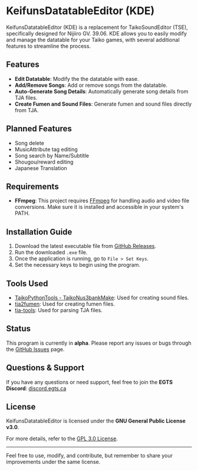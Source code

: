 # KeifunsDatatableEditor (KDE)

KeifunsDatatableEditor (KDE) is a replacement for TaikoSoundEditor (TSE), specifically designed for Nijiiro GV. 39.06. KDE allows you to easily modify and manage the datatable for your Taiko games, with several additional features to streamline the process.

## Features
- **Edit Datatable**: Modify the the datatable with ease.
- **Add/Remove Songs**: Add or remove songs from the datatable.
- **Auto-Generate Song Details**: Automatically generate song details from TJA files.
- **Create Fumen and Sound Files**: Generate fumen and sound files directly from TJA.

## Planned Features
- Song delete
- MusicAttribute tag editing
- Song search by Name/Subtitle
- Shougou/reward editing
- Japanese Translation

## Requirements
- **FFmpeg**: This project requires [FFmpeg](https://ffmpeg.org/) for handling audio and video file conversions. Make sure it is installed and accessible in your system's PATH.

## Installation Guide
1. Download the latest executable file from [GitHub Releases](https://github.com/keitannunes/KeifunsDatatableEditor/releases).
2. Run the downloaded `.exe` file.
3. Once the application is running, go to `File > Set Keys`.
4. Set the necessary keys to begin using the program.


## Tools Used

- [TaikoPythonTools - TaikoNus3bankMake](https://github.com/cainan-c/TaikoPythonTools): Used for creating sound files.
- [tja2fumen](https://github.com/vivaria/tja2fumen): Used for creating fumen files.
- [tja-tools](https://github.com/WHMHammer/tja-tools): Used for parsing TJA files.

## Status
This program is currently in **alpha**. Please report any issues or bugs through the [GitHub Issues](https://github.com/keitannunes/KeifunsDatatableEditor/issues) page.

## Questions & Support
If you have any questions or need support, feel free to join the **EGTS Discord**: [discord.egts.ca](https://discord.egts.ca)

## License
KeifunsDatatableEditor is licensed under the **GNU General Public License v3.0**.

For more details, refer to the [GPL 3.0 License](https://www.gnu.org/licenses/gpl-3.0.html).

---
Feel free to use, modify, and contribute, but remember to share your improvements under the same license.